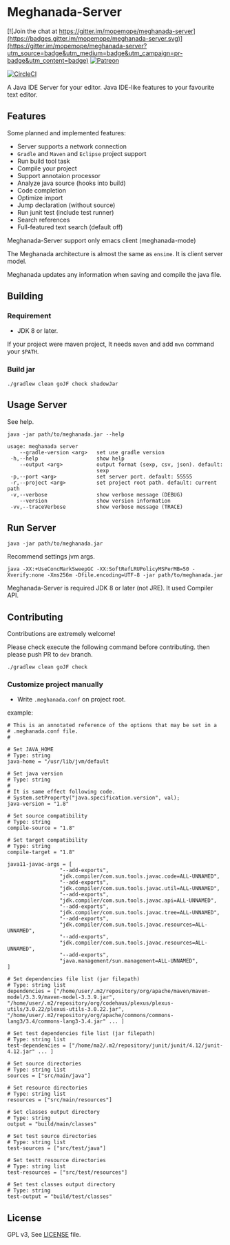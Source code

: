 # Meghanada-Server

[![Join the chat at https://gitter.im/mopemope/meghanada-server](https://badges.gitter.im/mopemope/meghanada-server.svg)](https://gitter.im/mopemope/meghanada-server?utm_source=badge&utm_medium=badge&utm_campaign=pr-badge&utm_content=badge) [![Patreon](https://img.shields.io/badge/patreon-become%20a%20patron-red.svg)](https://www.patreon.com/mopemope)

[![CircleCI](https://circleci.com/gh/mopemope/meghanada-server.svg?style=svg)](https://circleci.com/gh/mopemope/meghanada-server)

A Java IDE Server for your editor. Java IDE-like features to your favourite text editor.

## Features

Some planned and implemented features:

* Server supports a network connection
* `Gradle` and `Maven` and `Eclipse` project support
* Run build tool task
* Compile your project
* Support annotaion processor
* Analyze java source (hooks into build)
* Code completion
* Optimize import
* Jump declaration (without source)
* Run junit test (include test runner)
* Search references
* Full-featured text search (default off)

Meghanada-Server support only emacs client (meghanada-mode)

The Meghanada architecture is almost the same as `ensime`. It is client server model.

Meghanada updates any information when saving and compile the java file.

## Building

### Requirement

* JDK 8 or later.

If your project were maven project, It needs `maven` and add `mvn` command your `$PATH`.

### Build jar

```
./gradlew clean goJF check shadowJar
```

## Usage Server

See help.

```
java -jar path/to/meghanada.jar --help
```

```
usage: meghanada server
    --gradle-version <arg>   set use gradle version
 -h,--help                   show help
    --output <arg>           output format (sexp, csv, json). default:
                             sexp
 -p,--port <arg>             set server port. default: 55555
 -r,--project <arg>          set project root path. default: current path
 -v,--verbose                show verbose message (DEBUG)
    --version                show version information
 -vv,--traceVerbose          show verbose message (TRACE)
```


## Run Server

```
java -jar path/to/meghanada.jar
```

Recommend settings jvm args.

```
java -XX:+UseConcMarkSweepGC -XX:SoftRefLRUPolicyMSPerMB=50 -Xverify:none -Xms256m -Dfile.encoding=UTF-8 -jar path/to/meghanada.jar
```

Meghanada-Server is required JDK 8 or later (not JRE). It used Compiler API.

## Contributing

Contributions are extremely welcome!

Please check execute the following command before contributing. then please push PR to `dev` branch.

```
./gradlew clean goJF check
```

### Customize project manually

* Write `.meghanada.conf` on project root.

example:

```
# This is an annotated reference of the options that may be set in a
# .meghanada.conf file.
#

# Set JAVA_HOME
# Type: string
java-home = "/usr/lib/jvm/default

# Set java version
# Type: string
#
# It is same effect following code.
# System.setProperty("java.specification.version", val);
java-version = "1.8"

# Set source compatibility
# Type: string
compile-source = "1.8"

# Set target compatibility
# Type: string
compile-target = "1.8"

java11-javac-args = [
                 "--add-exports",
                 "jdk.compiler/com.sun.tools.javac.code=ALL-UNNAMED",
                 "--add-exports",
                 "jdk.compiler/com.sun.tools.javac.util=ALL-UNNAMED",
                 "--add-exports",
                 "jdk.compiler/com.sun.tools.javac.api=ALL-UNNAMED",
                 "--add-exports",
                 "jdk.compiler/com.sun.tools.javac.tree=ALL-UNNAMED",
                 "--add-exports",
                 "jdk.compiler/com.sun.tools.javac.resources=ALL-UNNAMED",
                 "--add-exports",
                 "jdk.compiler/com.sun.tools.javac.resources=ALL-UNNAMED",
                 "--add-exports",
                 "java.management/sun.management=ALL-UNNAMED",
]

# Set dependencies file list (jar filepath)
# Type: string list
dependencies = ["/home/user/.m2/repository/org/apache/maven/maven-model/3.3.9/maven-model-3.3.9.jar", "/home/user/.m2/repository/org/codehaus/plexus/plexus-utils/3.0.22/plexus-utils-3.0.22.jar", "/home/user/.m2/repository/org/apache/commons/commons-lang3/3.4/commons-lang3-3.4.jar" ... ]

# Set test dependencies file list (jar filepath)
# Type: string list
test-dependencies = ["/home/ma2/.m2/repository/junit/junit/4.12/junit-4.12.jar" ... ]

# Set source directories
# Type: string list
sources = ["src/main/java"]

# Set resource directories
# Type: string list
resources = ["src/main/resources"]

# Set classes output directory
# Type: string
output = "build/main/classes"

# Set test source directories
# Type: string list
test-sources = ["src/test/java"]

# Set testt resource directories
# Type: string list
test-resources = ["src/test/resources"]

# Set test classes output directory
# Type: string
test-output = "build/test/classes"

```

## License

GPL v3, See [LICENSE](LICENSE) file.
